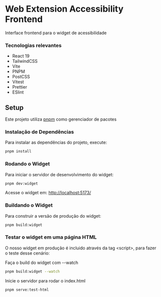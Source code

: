 # Web Extension Accessibility Frontend

Interface frontend para o widget de acessibilidade

### Tecnologias relevantes

- React 19
- TailwindCSS
- Vite
- PNPM
- PostCSS
- Vitest
- Prettier
- ESlint

## Setup

Este projeto utiliza [pnpm](https://pnpm.io/) como gerenciador de pacotes

### Instalação de Dependências

Para instalar as dependências do projeto, execute:

```bash
pnpm install
```

### Rodando o Widget

Para iniciar o servidor de desenvolvimento do widget:

```bash
pnpm dev:widget
```

Acesse o widget em: [http://localhost:5173/](http://localhost:5173/)

### Buildando o Widget

Para construir a versão de produção do widget:

```bash
pnpm build:widget
```

### Testar o widget em uma página HTML

O nosso widget em produção é incluido através da tag \<script>, para fazer o teste desse cenário:

Faça o build do widget com --watch

```bash
pnpm build:widget --watch
```

Inicie o servidor para rodar o index.html

```bash
pnpm serve:test-html
```
